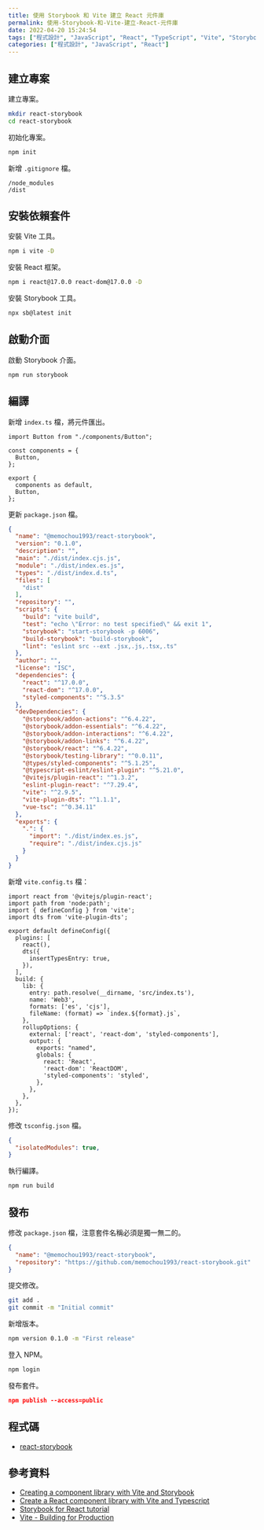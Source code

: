 ```yaml
---
title: 使用 Storybook 和 Vite 建立 React 元件庫
permalink: 使用-Storybook-和-Vite-建立-React-元件庫
date: 2022-04-20 15:24:54
tags: ["程式設計", "JavaScript", "React", "TypeScript", "Vite", "Storybook"]
categories: ["程式設計", "JavaScript", "React"]
---
```


## 建立專案

建立專案。

```BASH
mkdir react-storybook
cd react-storybook
```

初始化專案。

```BASH
npm init
```

新增 `.gitignore` 檔。

```ENV
/node_modules
/dist
```

## 安裝依賴套件

安裝 Vite 工具。

```BASH
npm i vite -D
```

安裝 React 框架。

```BASH
npm i react@17.0.0 react-dom@17.0.0 -D
```

安裝 Storybook 工具。

```BASH
npx sb@latest init
```

## 啟動介面

啟動 Storybook 介面。

```BASH
npm run storybook
```

## 編譯

新增 `index.ts` 檔，將元件匯出。

```TS
import Button from "./components/Button";

const components = {
  Button,
};

export {
  components as default,
  Button,
};
```

更新 `package.json` 檔。

```JSON
{
  "name": "@memochou1993/react-storybook",
  "version": "0.1.0",
  "description": "",
  "main": "./dist/index.cjs.js",
  "module": "./dist/index.es.js",
  "types": "./dist/index.d.ts",
  "files": [
    "dist"
  ],
  "repository": "",
  "scripts": {
    "build": "vite build",
    "test": "echo \"Error: no test specified\" && exit 1",
    "storybook": "start-storybook -p 6006",
    "build-storybook": "build-storybook",
    "lint": "eslint src --ext .jsx,.js,.tsx,.ts"
  },
  "author": "",
  "license": "ISC",
  "dependencies": {
    "react": "^17.0.0",
    "react-dom": "^17.0.0",
    "styled-components": "^5.3.5"
  },
  "devDependencies": {
    "@storybook/addon-actions": "^6.4.22",
    "@storybook/addon-essentials": "^6.4.22",
    "@storybook/addon-interactions": "^6.4.22",
    "@storybook/addon-links": "^6.4.22",
    "@storybook/react": "^6.4.22",
    "@storybook/testing-library": "^0.0.11",
    "@types/styled-components": "^5.1.25",
    "@typescript-eslint/eslint-plugin": "^5.21.0",
    "@vitejs/plugin-react": "^1.3.2",
    "eslint-plugin-react": "^7.29.4",
    "vite": "^2.9.5",
    "vite-plugin-dts": "^1.1.1",
    "vue-tsc": "^0.34.11"
  },
  "exports": {
    ".": {
      "import": "./dist/index.es.js",
      "require": "./dist/index.cjs.js"
    }
  }
}
```

新增 `vite.config.ts` 檔：

```TS
import react from '@vitejs/plugin-react';
import path from 'node:path';
import { defineConfig } from 'vite';
import dts from 'vite-plugin-dts';

export default defineConfig({
  plugins: [
    react(),
    dts({
      insertTypesEntry: true,
    }),
  ],
  build: {
    lib: {
      entry: path.resolve(__dirname, 'src/index.ts'),
      name: 'Web3',
      formats: ['es', 'cjs'],
      fileName: (format) => `index.${format}.js`,
    },
    rollupOptions: {
      external: ['react', 'react-dom', 'styled-components'],
      output: {
        exports: "named",
        globals: {
          react: 'React',
          'react-dom': 'ReactDOM',
          'styled-components': 'styled',
        },
      },
    },
  },
});
```

修改 `tsconfig.json` 檔。

```JSON
{
  "isolatedModules": true,
}
```

執行編譯。

```BASH
npm run build
```

## 發布

修改 `package.json` 檔，注意套件名稱必須是獨一無二的。

```JSON
{
  "name": "@memochou1993/react-storybook",
  "repository": "https://github.com/memochou1993/react-storybook.git"
}
```

提交修改。

```BASH
git add .
git commit -m "Initial commit"
```

新增版本。

```BASH
npm version 0.1.0 -m "First release"
```

登入 NPM。

```BASH
npm login
```

發布套件。

```JSON
npm publish --access=public
```

## 程式碼

- [react-storybook](https://github.com/memochou1993/react-storybook)

## 參考資料

- [Creating a component library with Vite and Storybook](https://divotion.com/blog/creating-a-component-library-with-vite-and-storybook)
- [Create a React component library with Vite and Typescript](https://dev.to/nicolaserny/create-a-react-component-library-with-vite-and-typescript-1ih9)
- [Storybook for React tutorial](https://storybook.js.org/tutorials/intro-to-storybook/react/zh-TW/get-started/)
- [Vite - Building for Production](https://cn.vitejs.dev/guide/build.html)
